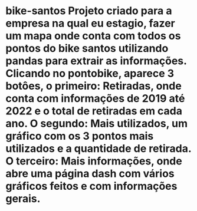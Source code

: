 # bike-santos Projeto criado para a empresa na qual eu estagio, fazer um mapa onde conta com todos os pontos do bike santos utilizando pandas para extrair as informações. Clicando no pontobike, aparece 3 botôes, o primeiro: Retiradas, onde conta com informações de 2019 até 2022 e o total de retiradas em cada ano. O segundo: Mais utilizados, um gráfico com os 3 pontos mais utilizados e a quantidade de retirada. O terceiro: Mais informações, onde abre uma página dash com vários gráficos feitos e com informações gerais.
